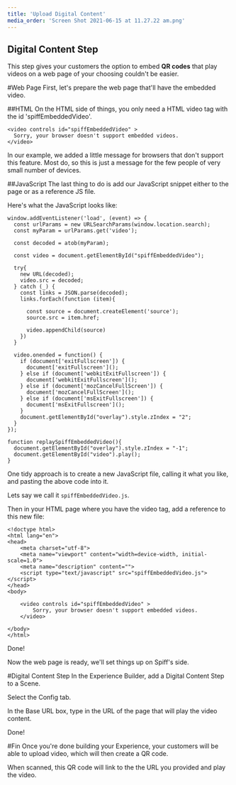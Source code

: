 ```yaml
---
title: 'Upload Digital Content'
media_order: 'Screen Shot 2021-06-15 at 11.27.22 am.png'
---
```


## Digital Content Step

This step gives your customers the option to embed **QR codes** that play videos on a web page of your choosing couldn't be easier.

#Web Page
First, let's prepare the web page that'll have the embedded video.

##HTML
On the HTML side of things, you only need a HTML video tag with the id 'spiffEmbeddedVideo'.
```
<video controls id="spiffEmbeddedVideo" >
  Sorry, your browser doesn't support embedded videos.
</video>
```
In our example, we added a little message for browsers that don't support this feature. Most do, so this is just a message for the few people of very small number of devices.

##JavaScript
The last thing to do is add our JavaScript snippet either to the page or as a reference JS file.

Here's what the JavaScript looks like:
```
window.addEventListener('load', (event) => {
  const urlParams = new URLSearchParams(window.location.search);
  const myParam = urlParams.get('video');

  const decoded = atob(myParam);

  const video = document.getElementById("spiffEmbeddedVideo");

  try{
    new URL(decoded);
    video.src = decoded;
  } catch (_) {
    const links = JSON.parse(decoded);
    links.forEach(function (item){

      const source = document.createElement('source');
      source.src = item.href;

      video.appendChild(source)
    })
  }

  video.onended = function() {
    if (document['exitFullscreen']) {
      document['exitFullscreen']();
    } else if (document['webkitExitFullscreen']) {
      document['webkitExitFullscreen']();
    } else if (document['mozCancelFullScreen']) {
      document['mozCancelFullScreen']();
    } else if (document['msExitFullscreen']) {
      document['msExitFullscreen']();
    }
    document.getElementById("overlay").style.zIndex = "2";
  }
});

function replaySpiffEmbeddedVideo(){
  document.getElementById("overlay").style.zIndex = "-1";
  document.getElementById("video").play();
}
```

One tidy approach is to create a new JavaScript file, calling it what you like, and pasting the above code into it.

Lets say we call it `spiffEmbeddedVideo.js`.

Then in your HTML page where you have the video tag, add a reference to this new file:
```
<!doctype html>
<html lang="en">
<head>
    <meta charset="utf-8">
    <meta name="viewport" content="width=device-width, initial-scale=1.0">
    <meta name="description" content="">
    <script type="text/javascript" src="spiffEmbeddedVideo.js"></script>
</head>
<body>

    <video controls id="spiffEmbeddedVideo" >
        Sorry, your browser doesn't support embedded videos.
    </video>

</body>
</html>
```



Done!

Now the web page is ready, we'll set things up on Spiff's side.

#Digital Content Step
In the Experience Builder, add a Digital Content Step to a Scene.

Select the Config tab.

In the Base URL box, type in the URL of the page that will play the video content.

Done!

#Fin
Once you're done building your Experience, your customers will be able to upload video, which will then create a QR code.

When scanned, this QR code will link to the the URL you provided and play the video.
